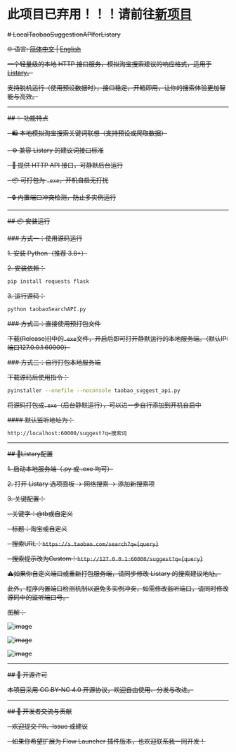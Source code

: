 # 此项目已弃用！！！请前往[新项目](https://github.com/Coder-YixiangZhang-Chinese/LocalCustomSearchSuggestionAPIforListary)

~~# LocalTaobaoSuggestionAPIforListary~~

~~🌐 语言: [简体中文](README.md) | [English](README.en-US.md)~~

~~一个轻量级的本地 HTTP 接口服务，模拟淘宝搜索建议的响应格式，适用于[Listary](https://www.listary.com/)。~~

~~支持脱机运行（使用预设数据时），接口稳定，开箱即用，让你的搜索体验更加智能与高效。~~

---

~~## ✨ 功能特点~~

~~- 🛍️ 本地模拟淘宝搜索关键词联想（支持预设或爬取数据）~~

~~- ⚙️ 兼容 Listary 的建议词接口标准~~

~~- 📡 提供 HTTP API 接口，可静默后台运行~~

~~- 📦 可打包为 `.exe`，开机自启无打扰~~

~~- 🔒 内置端口冲突检测，防止多实例运行~~

---

~~## 📦 安装运行~~

~~### 方式一：使用源码运行~~

~~1. 安装 Python（推荐 3.8+）~~

~~2. 安装依赖：~~
```bash
pip install requests flask
```
~~3. 运行源码：~~
```bash
python taobaoSearchAPI.py
```
~~### 方式二：直接使用预打包文件~~

~~下载(Release)[]中的`.exe`文件，开启后即可打开静默运行的本地服务端。（默认IP:端口127.0.0.1:60000）~~

~~### 方式三：自行打包本地服务端~~

~~下载源码后使用指令：~~
```bash
pyinstaller --onefile --noconsole taobao_suggest_api.py
```
~~将源码打包成`.exe`（后台静默运行），可以进一步自行添加到开机自启中~~

~~#### 默认监听地址为：~~
```bash
http://localhost:60000/suggest?q=搜索词
```

---

~~## 🔗Listary配置~~

~~1. 启动本地服务端（.py 或 .exe 均可）~~

~~2. 打开 Listary 选项面板 → 网络搜索 → 添加新搜索项~~

~~3. 关键配置：~~

 ~~- 关键字：@tb或自定义~~
 
 ~~- 标题：淘宝或自定义~~
 
 ~~- 搜索URL：```https://s.taobao.com/search?q={query}```~~
 
 ~~- 搜索提示改为Custom：```http://127.0.0.1:60000/suggest?q={query}```~~

~~⚠️如果你自定义端口或重新打包服务端，请同步修改 Listary 的搜索建议地址。~~

~~此外，程序内置端口检测机制以避免多实例冲突，如需修改监听端口，请同时修改源码中的监听端口号。~~

~~图解：~~

~~![image](https://github.com/user-attachments/assets/735ea0d4-98c7-4c0f-832d-ef395618ed9a)~~

~~![image](https://github.com/user-attachments/assets/c1ff7e30-491a-406c-ad8e-86efd77c9823)~~

~~![image](https://github.com/user-attachments/assets/794acb5c-35c6-4967-8d9a-70d11bbf421f)~~

---

~~## 📜 开源许可~~

~~本项目采用 CC BY-NC 4.0 开源协议，欢迎自由使用、分发与改进。~~

---

~~## 🙌 开发者交流与贡献~~

~~- 欢迎提交 PR、Issue 或建议~~

~~- 如果你希望扩展为 Flow Launcher 插件版本，也欢迎联系我一同开发！~~
